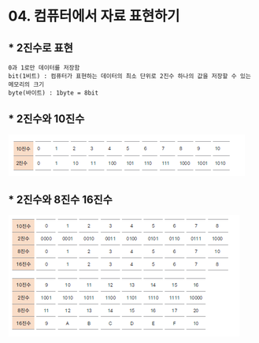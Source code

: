 # 04. 컴퓨터에서 자료 표현하기

## * 2진수로 표현
    
    0과 1로만 데이터를 저장함
    bit(1비트) : 컴퓨터가 표현하는 데이터의 최소 단위로 2진수 하나의 값을 저장할 수 있는 메모리의 크기
    byte(바이트) : 1byte = 8bit

## * 2진수와 10진수
  ![binary.png](./img/binary.png)


## * 2진수와 8진수 16진수
  ![binary2.png](./img/binary2.png)



    
